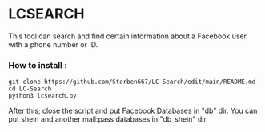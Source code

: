 #           LCSEARCH

This tool can search and find certain information about a Facebook user with a phone number or ID.

### How to install : 
```
git clone https://github.com/Sterben667/LC-Search/edit/main/README.md
cd LC-Search
python3 lcsearch.py
```

After this; close the script and put Facebook Databases in "db" dir.
You can put shein and another mail:pass databases in "db_shein" dir.
